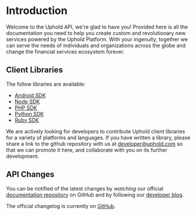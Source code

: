 # Introduction

Welcome to the Uphold API, we're glad to have you! Provided here is all the documentation you need to help you create custom and revolutionary new services powered by the Uphold Platform. With your ingenuity, together we can serve the needs of individuals and organizations across the globe and change the financial services ecosystem forever.

## Client Libraries

The follow libraries are available:

* [Android SDK](https://github.com/uphold/uphold-sdk-android)
* [Node SDK](https://github.com/DanWebb/uphold-sdk-node)
* [PHP SDK](https://github.com/seegno/uphold-sdk-php)
* [Python SDK](https://github.com/byrnereese/uphold-sdk-python)
* [Ruby SDK](https://github.com/subvisual/uphold-sdk-ruby)

We are actively looking for developers to contribute Uphold client libraries for a variety of platforms and languages. If you have written a library, please share a link to the github repository with us at <a href="mailto:developer@uphold.com?subject=I want to contribute code">developer@uphold.com</a> so that we can promote it here, and collaborate with you on its further development.

## API Changes

You can be notified of the latest changes by *watching* our official [documentation repository](https://github.com/uphold/docs/) on GitHub and by following our [developer blog](https://uphold.com/en/developer/blog).

The official changelog is currently on [GitHub](https://github.com/uphold/docs/releases).
